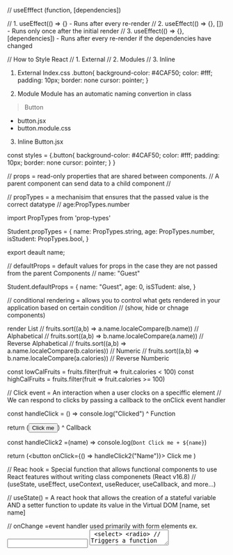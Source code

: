 // useEfffect (function, [dependencies])

// 1. useEffect(() => {} - Runs after every re-render
// 2. useEffect(() => {}, []) - Runs only once after the initial render
// 3. useEffect(() => {}, [dependencies]) - Runs after every re-render if the dependencies have changed
 
// How to Style React
// 1. External
// 2. Modules
// 3. Inline


1. External Index.css
.button{
    background-color: #4CAF50;
    color: #fff;
    padding: 10px;
    border: none
    cursor: pointer;
}


2. Module
Module has an automatic naming convertion in class
> Button 
- button.jsx
- button.module.css 

3. Inline
Button.jsx

const styles = {.button{
    background-color: #4CAF50;
    color: #fff;
    padding: 10px;
    border: none
    cursor: pointer;
}
}

// props = read-only properties that are shared between components.
// A parent component can send data to a child component
// <Component key =value />


// propTypes = a mechanisim that ensures that the passed value is the correct datatype
// age:PropTypes.number


import PropTypes from 'prop-types'

Student.propTypes = {
    name: PropTypes.string,
    age: PropTypes.number,
    isStudent: PropTypes.bool,
}

export deault name;


// defaultProps = default values for props in the case they are not passed from the parent Components
// name: "Guest"

Student.defaultProps = {
    name: "Guest",
    age: 0,
    isSTudent: alse,
}


// conditional rendering = allows you to control what gets rendered in your application based on certain condition
// (show, hide or chnage components)

render List
// fruits.sort((a,b) => a.name.localeCompare(b.name)) // Alphabetical
// fruits.sort((a,b) => b.name.localeCompare(a.name)) // Reverse Alphabetical
// fruits.sort((a,b) => a.name.localeCompare(b.calories)) // Numeric
// fruits.sort((a,b) => b.name.localeCompare(a.calories)) // Reverse Numberic

const lowCalFruits = fruits.filter(fruit => fruit.calories < 100)
const highCalFruits = fruits.filter(fruit => fruit.calories >= 100)

// Click event = An interaction when a user clocks on a speciffic element
// We can respond to clicks by passing a callback to the onClick event handler

const handleClick = () => console.log("Clicked")
        ^ Function

return (<button onClick={handeClick}> Click me</button>)
                            ^ Callback

const handleClick2 =(name) => console.log(`Dont Click me + ${name}`)

return (<button onClick={() => handleClick2("Name")}> Click me </button>)

// Reac hook = Special function that allows functional components to use React features without writing class componenets (React v16.8)
// (useState, useEffect, useContext, useReducer, useCallback, and more...)

// useState() = A react hook that allows the creation of a stateful variable AND a setter function to update its value in the Virtual DOM [name, set name]

// onChange =event handler used primarily with form elements ex. <input> <textarea> <select> <radio>
// Triggers a function every time the value of the input changes 

// update function = A function passed as an argument to setState() useally ex. setYear(arrow function)
// Allow for safe updates based on the previous state used with multiple state updates and asynchronous functions
// Good practice to use updater functions

Continue https://www.youtube.com/watch?v=YxQlt3n1ZPA&list=PLZPZq0r_RZOMQArzyI32mVndGBZ3D99XQ&index=12

// useCOntext() = React Hook that allows you to share values between multiple levels of components without passing props though each level



Jargon
- Platform (Web App)
- Integrate: Old to New Platform
- Features (Mga Need sa Platform)
- Scability
- Performance 
- Aviodingg bloaded code
- plugins
- fetchpriority= "high" slow mag load ung mga webpages
- lazy loading
- Loading optimization
- Theme pallete
- Scrolling interaction
- Micro interaction
- hero section
